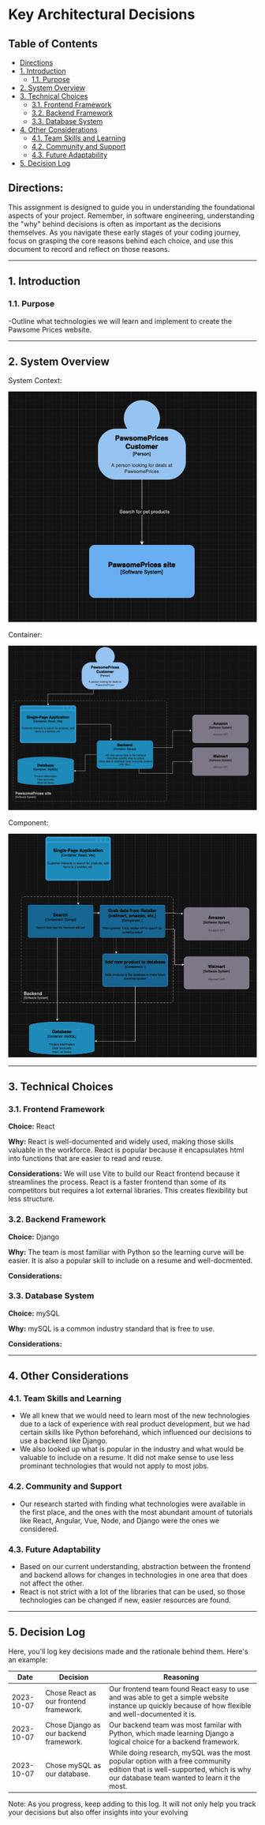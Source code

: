 # Key Architectural Decisions

## Table of Contents

- [Directions](#directions)
- [1. Introduction](#1-introduction)
  - [1.1. Purpose](#11-purpose)
- [2. System Overview](#2-system-overview)
- [3. Technical Choices](#3-technical-choices)
  - [3.1. Frontend Framework](#31-frontend-framework)
  - [3.2. Backend Framework](#32-backend-framework)
  - [3.3. Database System](#33-database-system)
- [4. Other Considerations](#4-other-considerations)
  - [4.1. Team Skills and Learning](#41-team-skills-and-learning)
  - [4.2. Community and Support](#42-community-and-support)
  - [4.3. Future Adaptability](#43-future-adaptability)
- [5. Decision Log](#5-decision-log)

## Directions:

This assignment is designed to guide you in understanding the foundational aspects of your project. Remember, in software engineering, understanding the "why" behind decisions is often as important as the decisions themselves. As you navigate these early stages of your coding journey, focus on grasping the core reasons behind each choice, and use this document to record and reflect on those reasons.

---

## 1. Introduction

### 1.1. Purpose

-Outline what technologies we will learn and implement to create the Pawsome Prices website.

---

## 2. System Overview

  System Context: 
  
  ![](images/systemcontext.png)
  
  Container: 
  
  ![](images/container.png)
  
  Component: 
  
  ![](images/component.png)


---

## 3. Technical Choices

### 3.1. Frontend Framework

**Choice:** React 

**Why:** React is well-documented and widely used, making those skills valuable in the workforce. React is popular because it encapsulates html into functions that are easier to read and reuse.

**Considerations:** We will use Vite to build our React frontend because it streamlines the process. React is a faster frontend than some of its competitors but requires a lot external libraries. This creates flexibility but less structure. 

### 3.2. Backend Framework

**Choice:** Django 

**Why:** The team is most familiar with Python so the learning curve will be easier. It is also a popular skill to include on a resume and well-docmented. 

**Considerations:**

### 3.3. Database System

**Choice:** mySQL 

**Why:** mySQL is a common industry standard that is free to use. 

**Considerations:**

---

## 4. Other Considerations

### 4.1. Team Skills and Learning

- We all knew that we would need to learn most of the new technologies due to a lack of experience with real product development, but we had certain skills like Python beforehand, which influenced our decisions to use a backend like Django.
- We also looked up what is popular in the industry and what would be valuable to include on a resume. It did not make sense to use less prominant technologies that would not apply to most jobs.

### 4.2. Community and Support

- Our research started with finding what technologies were available in the first place, and the ones with the most abundant amount of tutorials like React, Angular, Vue, Node, and Django were the ones we considered.

### 4.3. Future Adaptability

- Based on our current understanding, abstraction between the frontend and backend allows for changes in technologies in one area that does not affect the other.
- React is not strict with a lot of the libraries that can be used, so those technologies can be changed if new, easier resources are found.

---

## 5. Decision Log

Here, you'll log key decisions made and the rationale behind them. Here's an example:

| Date       | Decision                                 | Reasoning                                                                                                           |
|------------|------------------------------------------|---------------------------------------------------------------------------------------------------------------------|
| 2023-10-07 | Chose React as our frontend framework.   | Our frontend team found React easy to use and was able to get a simple website instance up quickly because of how flexible and well-documented it is. |
| 2023-10-07 | Chose Django as our backend framework.   | Our backend team was most familar with Python, which made learning Django a logical choice for a backend framework. |
| 2023-10-07 | Chose mySQL as our database.   | While doing research, mySQL was the most popular option with a free community edition that is well-supported, which is why our database team wanted to learn it the most. |

Note: As you progress, keep adding to this log. It will not only help you track your decisions but also offer insights into your evolving
